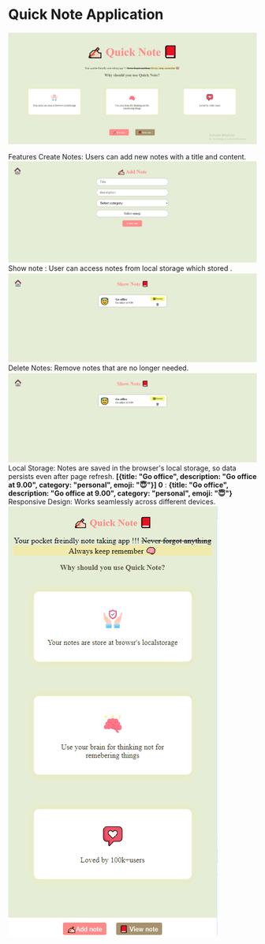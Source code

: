 <h1>Quick Note Application</h1>

![Quick note application](quick-note1.PNG)

Features
Create Notes: Users can add new notes with a title and content.
![Add note](quicknote2.PNG)
Show note : User can access notes from local storage which  stored .
![Add note](quick-note3.PNG)
Delete Notes: Remove notes that are no longer needed.
![Add note](quick-note3.PNG)
Local Storage: Notes are saved in the browser's local storage, so data persists even after page refresh.
**[{title: "Go office", description: "Go office at 9.00", category: "personal", emoji: "😇"}]
0**
: 
**{title: "Go office", description: "Go office at 9.00", category: "personal", emoji: "😇"}**
Responsive Design: Works seamlessly across different devices.
![Add note](quick-note4.PNG)
